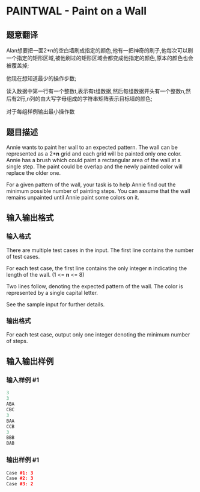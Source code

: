 # PAINTWAL - Paint on a Wall

## 题意翻译

Alan想要把一面2*n的空白墙刷成指定的颜色,他有一把神奇的刷子,他每次可以刷一个指定的矩形区域,被他刷过的矩形区域会都变成他指定的颜色,原本的颜色也会被覆盖掉;

他现在想知道最少的操作步数;

读入数据中第一行有一个整数t,表示有t组数据,然后每组数据开头有一个整数n,然后有2行,n列的由大写字母组成的字符串矩阵表示目标墙的颜色;

对于每组样例输出最小操作数

## 题目描述

Annie wants to paint her wall to an expected pattern. The wall can be represented as a 2\***n** grid and each grid will be painted only one color. Annie has a brush which could paint a rectangular area of the wall at a single step. The paint could be overlap and the newly painted color will replace the older one.

For a given pattern of the wall, your task is to help Annie find out the minimum possible number of painting steps. You can assume that the wall remains unpainted until Annie paint some colors on it.

## 输入输出格式

### 输入格式

There are multiple test cases in the input. The first line contains the number of test cases.

For each test case, the first line contains the only integer **n** indicating the length of the wall. (1 <= **n** <= 8)

Two lines follow, denoting the expected pattern of the wall. The color is represented by a single capital letter.

See the sample input for further details.

### 输出格式

For each test case, output only one integer denoting the minimum number of steps.

## 输入输出样例

### 输入样例 #1

```cpp
3
3
ABA
CBC
3
BAA
CCB
3
BBB
BAB
```


### 输出样例 #1

```cpp
Case #1: 3
Case #2: 3
Case #3: 2
```


